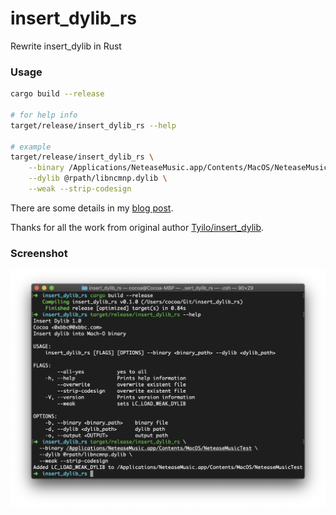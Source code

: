 # insert_dylib_rs
Rewrite insert_dylib in Rust

### Usage

```bash
cargo build --release

# for help info
target/release/insert_dylib_rs --help

# example
target/release/insert_dylib_rs \
    --binary /Applications/NeteaseMusic.app/Contents/MacOS/NeteaseMusicTest \
    --dylib @rpath/libncmnp.dylib \
    --weak --strip-codesign
```

There are some details in my [blog post](https://blog.0xbbc.com/2020/02/rust-learning-from-zero-19/).

Thanks for all the work from original author [Tyilo/insert_dylib](https://github.com/Tyilo/insert_dylib).

### Screenshot
![screenshot](screenshot.png)
